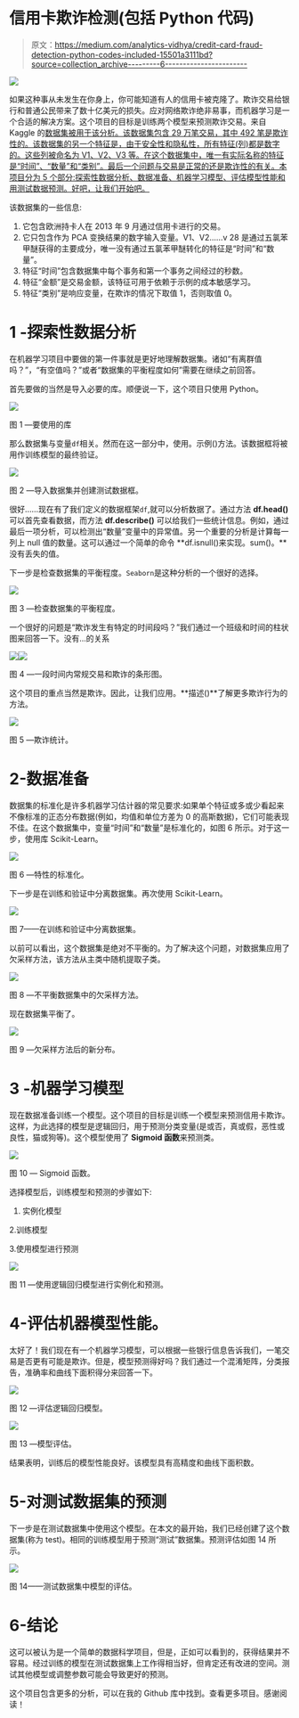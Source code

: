 # 信用卡欺诈检测(包括 Python 代码)

> 原文：<https://medium.com/analytics-vidhya/credit-card-fraud-detection-python-codes-included-15501a3111bd?source=collection_archive---------6----------------------->

![](img/36c2afd6408e589ab3fa2f926c06a868.png)

如果这种事从未发生在你身上，你可能知道有人的信用卡被克隆了。欺诈交易给银行和普通公民带来了数十亿美元的损失。应对网络欺诈绝非易事，而机器学习是一个合适的解决方案。这个项目的目标是训练两个模型来预测欺诈交易。来自 Kaggle 的[数据集被用于该分析。该数据集包含 29 万笔交易，其中 492 笔是欺诈性的。该数据集的另一个特征是，由于安全性和隐私性，所有特征(列)都是数字的。这些列被命名为 V1、V2、V3 等。在这个数据集中，唯一有实际名称的特征是“时间”、“数量”和“类别”。最后一个问题与交易是正常的还是欺诈性的有关。本项目分为 5 个部分:探索性数据分析、数据准备、机器学习模型、评估模型性能和用测试数据预测。好吧，让我们开始吧。](https://www.kaggle.com/mlg-ulb/creditcardfraud)

该数据集的一些信息:

1.  它包含欧洲持卡人在 2013 年 9 月通过信用卡进行的交易。
2.  它只包含作为 PCA 变换结果的数字输入变量。V1、V2……v 28 是通过五氯苯甲醚获得的主要成分，唯一没有通过五氯苯甲醚转化的特征是“时间”和“数量”。
3.  特征“时间”包含数据集中每个事务和第一个事务之间经过的秒数。
4.  特征“金额”是交易金额，该特征可用于依赖于示例的成本敏感学习。
5.  特征“类别”是响应变量，在欺诈的情况下取值 1，否则取值 0。

# 1 -探索性数据分析

在机器学习项目中要做的第一件事就是更好地理解数据集。诸如“有离群值吗？”，“有空值吗？”或者“数据集的平衡程度如何”需要在继续之前回答。

首先要做的当然是导入必要的库。顺便说一下，这个项目只使用 Python。

![](img/7ed753304a2f32de9504988ebb6a44a5.png)

图 1 —要使用的库

那么数据集与变量`df`相关。然而在这一部分中，使用。示例()方法。该数据框将被用作训练模型的最终验证。

![](img/b415ced9d18474bbdc11aa6dc8b73383.png)

图 2 —导入数据集并创建测试数据框。

很好……现在有了我们定义的数据框架`df`,就可以分析数据了。通过方法 **df.head()** 可以首先查看数据，而方法 **df.describe()** 可以给我们一些统计信息。例如，通过最后一项分析，可以检测出“数量”变量中的异常值。另一个重要的分析是计算每一列上 null 值的数量。这可以通过一个简单的命令 **df.isnull()来实现。sum()。**没有丢失的值。

下一步是检查数据集的平衡程度。`Seaborn`是这种分析的一个很好的选择。

![](img/2c08b0e493498369539f6c3e1ac03c60.png)

图 3 —检查数据集的平衡程度。

一个很好的问题是“欺诈发生有特定的时间段吗？”我们通过一个班级和时间的柱状图来回答一下。没有...的关系

![](img/d6b74ebf517ce6059b216cea86d093d5.png)![](img/d271a2f117a004bf1643c82b70a72c37.png)

图 4 —一段时间内常规交易和欺诈的条形图。

这个项目的重点当然是欺诈。因此，让我们应用。**描述()**了解更多欺诈行为的方法。

![](img/e50e33f2d990dc27ea78c27cd7dca8d6.png)

图 5 —欺诈统计。

# 2-数据准备

数据集的标准化是许多机器学习估计器的常见要求:如果单个特征或多或少看起来不像标准的正态分布数据(例如，均值和单位方差为 0 的高斯数据)，它们可能表现不佳。在这个数据集中，变量“时间”和“数量”是标准化的，如图 6 所示。对于这一步，使用库 Scikit-Learn。

![](img/bcb3750fa197de43e3c495f67c8798df.png)

图 6 —特性的标准化。

下一步是在训练和验证中分离数据集。再次使用 Scikit-Learn。

![](img/78e857aeae932d4d5a82d76df9e763b6.png)

图 7——在训练和验证中分离数据集。

以前可以看出，这个数据集是绝对不平衡的。为了解决这个问题，对数据集应用了欠采样方法，该方法从主类中随机提取子类。

![](img/973ba4e0e4154a4491beab64dc99b0ef.png)

图 8 —不平衡数据集中的欠采样方法。

现在数据集平衡了。

![](img/ad89580600490959bf97c67b1736f534.png)

图 9 —欠采样方法后的新分布。

# 3 -机器学习模型

现在数据准备训练一个模型。这个项目的目标是训练一个模型来预测信用卡欺诈。这样，为此选择的模型是逻辑回归，用于预测分类变量(是或否，真或假，恶性或良性，猫或狗等)。这个模型使用了 **Sigmoid 函数**来预测类。

![](img/e72290e812e7d6cd54c3ec171196c70e.png)

图 10 — Sigmoid 函数。

选择模型后，训练模型和预测的步骤如下:

1.  实例化模型

2.训练模型

3.使用模型进行预测

![](img/c24dfe2da919eb986e06e9b49e134e2f.png)

图 11 —使用逻辑回归模型进行实例化和预测。

# 4-评估机器模型性能。

太好了！我们现在有一个机器学习模型，可以根据一些银行信息告诉我们，一笔交易是否更有可能是欺诈。但是，模型预测得好吗？我们通过一个混淆矩阵，分类报告，准确率和曲线下面积得分来回答一下。

![](img/b44cd0615e8e925982037a632f91da76.png)

图 12 —评估逻辑回归模型。

![](img/972a2821ef875ce42d5bcec232b0bf20.png)

图 13 —模型评估。

结果表明，训练后的模型性能良好。该模型具有高精度和曲线下面积数。

# 5-对测试数据集的预测

下一步是在测试数据集中使用这个模型。在本文的最开始，我们已经创建了这个数据集(称为 test)。相同的训练模型用于预测“测试”数据集。预测评估如图 14 所示。

![](img/a6f380661ac6de28bc127abe9d9b736d.png)

图 14——测试数据集中模型的评估。

# 6-结论

这可以被认为是一个简单的数据科学项目，但是，正如可以看到的，获得结果并不容易。经过训练的模型在测试数据集上工作得相当好，但肯定还有改进的空间。测试其他模型或调整参数可能会导致更好的预测。

这个项目包含更多的分析，可以在我的 Github 库中找到。查看更多项目。感谢阅读！